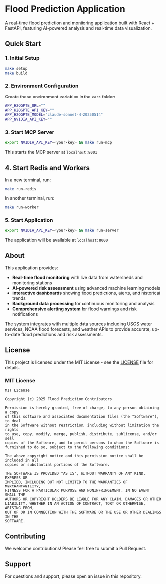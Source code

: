 # Flood Prediction Application

A real-time flood prediction and monitoring application built with React + FastAPI, featuring AI-powered analysis and real-time data visualization.

## Quick Start

### 1. Initial Setup
```bash
make setup
make build
```

### 2. Environment Configuration
Create these environment variables in the `core` folder:
```bash
APP_H2OGPTE_URL=""
APP_H2OGPTE_API_KEY=""
APP_H2OGPTE_MODEL="claude-sonnet-4-20250514"
APP_NVIDIA_API_KEY=""
```

### 3. Start MCP Server
```bash
export NVIDIA_API_KEY=<your-key> && make run-mcp
```
This starts the MCP server at `localhost:8001`

## 4. Start Redis and Workers
In a new terminal, run:
```bash
make run-redis
```
In another terminal, run:
```bash
make run-worker
```

### 5. Start Application
```bash
export NVIDIA_API_KEY=<your-key> && make run-server
```
The application will be available at `localhost:8000`

## About

This application provides:
- **Real-time flood monitoring** with live data from watersheds and monitoring stations
- **AI-powered risk assessment** using advanced machine learning models
- **Interactive dashboards** showing flood predictions, alerts, and historical trends
- **Background data processing** for continuous monitoring and analysis
- **Comprehensive alerting system** for flood warnings and risk notifications

The system integrates with multiple data sources including USGS water services, NOAA flood forecasts, and weather APIs to provide accurate, up-to-date flood predictions and risk assessments.

## License

This project is licensed under the MIT License - see the [LICENSE](LICENSE) file for details.

### MIT License

```
MIT License

Copyright (c) 2025 Flood Prediction Contributors

Permission is hereby granted, free of charge, to any person obtaining a copy
of this software and associated documentation files (the "Software"), to deal
in the Software without restriction, including without limitation the rights
to use, copy, modify, merge, publish, distribute, sublicense, and/or sell
copies of the Software, and to permit persons to whom the Software is
furnished to do so, subject to the following conditions:

The above copyright notice and this permission notice shall be included in all
copies or substantial portions of the Software.

THE SOFTWARE IS PROVIDED "AS IS", WITHOUT WARRANTY OF ANY KIND, EXPRESS OR
IMPLIED, INCLUDING BUT NOT LIMITED TO THE WARRANTIES OF MERCHANTABILITY,
FITNESS FOR A PARTICULAR PURPOSE AND NONINFRINGEMENT. IN NO EVENT SHALL THE
AUTHORS OR COPYRIGHT HOLDERS BE LIABLE FOR ANY CLAIM, DAMAGES OR OTHER
LIABILITY, WHETHER IN AN ACTION OF CONTRACT, TORT OR OTHERWISE, ARISING FROM,
OUT OF OR IN CONNECTION WITH THE SOFTWARE OR THE USE OR OTHER DEALINGS IN THE
SOFTWARE.
```

## Contributing

We welcome contributions! Please feel free to submit a Pull Request.

## Support

For questions and support, please open an issue in this repository.
